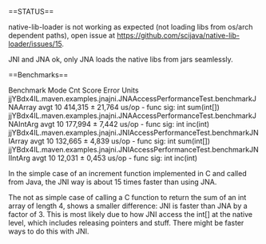 ==STATUS==

native-lib-loader is not working as expected (not loading libs from os/arch dependent paths),
open issue at https://github.com/scijava/native-lib-loader/issues/15.

JNI and JNA ok, only JNA loads the native libs from jars seamlessly.

==Benchmarks==

Benchmark                                                                    Mode  Cnt    Score    Error  Units
jjYBdx4IL.maven.examples.jnajni.JNAAccessPerformanceTest.benchmarkJNAArray   avgt   10  414,315 ± 21,764  us/op  - func sig: int sum(int[])
jjYBdx4IL.maven.examples.jnajni.JNAAccessPerformanceTest.benchmarkJNAIntArg  avgt   10  177,994 ±  7,442  us/op  - func sig: int inc(int)
jjYBdx4IL.maven.examples.jnajni.JNIAccessPerformanceTest.benchmarkJNIArray   avgt   10  132,665 ± 4,839  us/op   - func sig: int sum(int[])
jjYBdx4IL.maven.examples.jnajni.JNIAccessPerformanceTest.benchmarkJNIIntArg  avgt   10   12,031 ± 0,453  us/op   - func sig: int inc(int)

In the simple case of an increment function implemented in C and called from Java, the JNI way is about 15 times faster
than using JNA.

The not as simple case of calling a C function to return the sum of an int array of length 4, shows a smaller difference:
JNI is faster than JNA by a factor of 3. This is most likely due to how JNI access the int[] at the native level, which
includes releasing pointers and stuff. There might be faster ways to do this with JNI.

